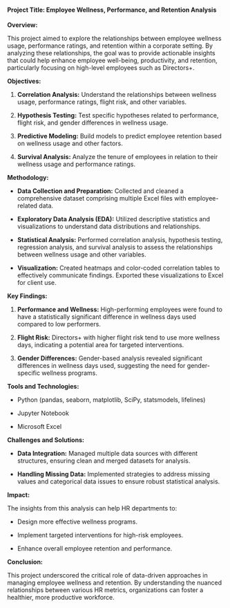 #### **Project Title:** Employee Wellness, Performance, and Retention Analysis





**Overview:**

This project aimed to explore the relationships between employee wellness usage, performance ratings, and retention within a corporate setting. By analyzing these relationships, the goal was to provide actionable insights that could help enhance employee well-being, productivity, and retention, particularly focusing on high-level employees such as Directors+.



**Objectives:**

1. **Correlation Analysis:** Understand the relationships between wellness usage, performance ratings, flight risk, and other variables.

2. **Hypothesis Testing:** Test specific hypotheses related to performance, flight risk, and gender differences in wellness usage.

3. **Predictive Modeling:** Build models to predict employee retention based on wellness usage and other factors.

4. **Survival Analysis:** Analyze the tenure of employees in relation to their wellness usage and performance ratings.



**Methodology:**

- **Data Collection and Preparation:** Collected and cleaned a comprehensive dataset comprising multiple Excel files with employee-related data.

- **Exploratory Data Analysis (EDA):** Utilized descriptive statistics and visualizations to understand data distributions and relationships.

- **Statistical Analysis:** Performed correlation analysis, hypothesis testing, regression analysis, and survival analysis to assess the relationships between wellness usage and other variables.

- **Visualization:** Created heatmaps and color-coded correlation tables to effectively communicate findings. Exported these visualizations to Excel for client use.



**Key Findings:**

1. **Performance and Wellness:** High-performing employees were found to have a statistically significant difference in wellness days used compared to low performers.

2. **Flight Risk:** Directors+ with higher flight risk tend to use more wellness days, indicating a potential area for targeted interventions.

3. **Gender Differences:** Gender-based analysis revealed significant differences in wellness days used, suggesting the need for gender-specific wellness programs.



**Tools and Technologies:**

- Python (pandas, seaborn, matplotlib, SciPy, statsmodels, lifelines)

- Jupyter Notebook

- Microsoft Excel



**Challenges and Solutions:**

- **Data Integration:** Managed multiple data sources with different structures, ensuring clean and merged datasets for analysis.

- **Handling Missing Data:** Implemented strategies to address missing values and categorical data issues to ensure robust statistical analysis.



**Impact:**

The insights from this analysis can help HR departments to:

- Design more effective wellness programs.

- Implement targeted interventions for high-risk employees.

- Enhance overall employee retention and performance.



**Conclusion:**

This project underscored the critical role of data-driven approaches in managing employee wellness and retention. By understanding the nuanced relationships between various HR metrics, organizations can foster a healthier, more productive workforce.
